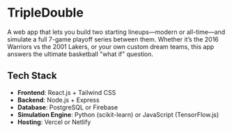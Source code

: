 # TripleDouble
 A web app that lets you build two starting lineups—modern or all-time—and simulate a full 7-game playoff series between them. Whether it’s the 2016 Warriors vs the 2001 Lakers, or your own custom dream teams, this app answers the ultimate basketball "what if" question.

## Tech Stack

- **Frontend**: React.js + Tailwind CSS
- **Backend**: Node.js + Express
- **Database**: PostgreSQL or Firebase
- **Simulation Engine**: Python (scikit-learn) or JavaScript (TensorFlow.js)
- **Hosting**: Vercel or Netlify
